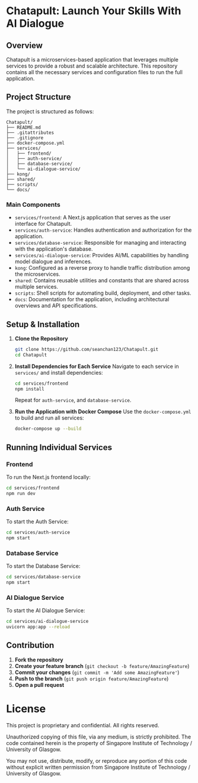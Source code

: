 # Chatapult: Launch Your Skills With AI Dialogue

## Overview

Chatapult is a microservices-based application that leverages multiple services to provide a robust and scalable architecture. This repository contains all the necessary services and configuration files to run the full application.

## Project Structure

The project is structured as follows:

```
Chatapult/
├── README.md
├── .gitattributes
├── .gitignore
├── docker-compose.yml
├── services/
│   ├── frontend/
│   ├── auth-service/
│   ├── database-service/
│   └── ai-dialogue-service/
├── kong/
├── shared/
├── scripts/
└── docs/
```

### Main Components

- `services/frontend`: A Next.js application that serves as the user interface for Chatapult.
- `services/auth-service`: Handles authentication and authorization for the application.
- `services/database-service`: Responsible for managing and interacting with the application's database.
- `services/ai-dialogue-service`: Provides AI/ML capabilities by handling model dialogue and inferences.
- `kong`: Configured as a reverse proxy to handle traffic distribution among the microservices.
- `shared`: Contains reusable utilities and constants that are shared across multiple services.
- `scripts`: Shell scripts for automating build, deployment, and other tasks.
- `docs`: Documentation for the application, including architectural overviews and API specifications.

## Setup & Installation

1. **Clone the Repository**
   ```bash
   git clone https://github.com/seanchan123/Chatapult.git
   cd Chatapult
   ```

2. **Install Dependencies for Each Service**
   Navigate to each service in `services/` and install dependencies:
   ```bash
   cd services/frontend
   npm install
   ```

   Repeat for `auth-service`, and `database-service`.

3. **Run the Application with Docker Compose**
   Use the `docker-compose.yml` to build and run all services:
   ```bash
   docker-compose up --build
   ```

## Running Individual Services

### Frontend
To run the Next.js frontend locally:
```bash
cd services/frontend
npm run dev
```

### Auth Service
To start the Auth Service:
```bash
cd services/auth-service
npm start
```

### Database Service
To start the Database Service:
```bash
cd services/database-service
npm start
```

### AI Dialogue Service
To start the AI Dialogue Service:
```bash
cd services/ai-dialogue-service
uvicorn app:app --reload
```

## Contribution

1. **Fork the repository**
2. **Create your feature branch** (`git checkout -b feature/AmazingFeature`)
3. **Commit your changes** (`git commit -m 'Add some AmazingFeature'`)
4. **Push to the branch** (`git push origin feature/AmazingFeature`)
5. **Open a pull request**

# License

This project is proprietary and confidential. All rights reserved.

Unauthorized copying of this file, via any medium, is strictly prohibited.
The code contained herein is the property of Singapore Institute of Technology / University of Glasgow.

You may not use, distribute, modify, or reproduce any portion of this code
without explicit written permission from Singapore Institute of Technology / University of Glasgow.